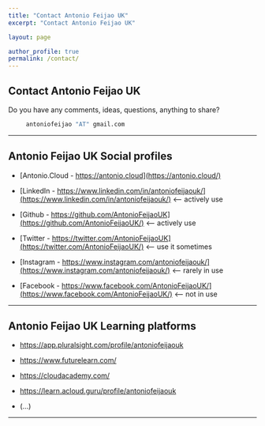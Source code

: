 ```yaml
---
title: "Contact Antonio Feijao UK"
excerpt: "Contact Antonio Feijao UK"

layout: page

author_profile: true
permalink: /contact/
---
```


## Contact Antonio Feijao UK

Do you have any comments, ideas, questions, anything to share? 

```python
     antoniofeijao "AT" gmail.com
```

---

## Antonio Feijao UK Social profiles

* [Antonio.Cloud - https://antonio.cloud](https://antonio.cloud/)

* [LinkedIn - https://www.linkedin.com/in/antoniofeijaouk/](https://www.linkedin.com/in/antoniofeijaouk/) <-- actively use
  
* [Github - https://github.com/AntonioFeijaoUK](https://github.com/AntonioFeijaoUK/) <-- actively use

* [Twitter - https://twitter.com/AntonioFeijaoUK](https://twitter.com/AntonioFeijaoUK/) <-- use it sometimes

* [Instagram - https://www.instagram.com/antoniofeijaouk/](https://www.instagram.com/antoniofeijaouk/) <-- rarely in use
 
* [Facebook - https://www.facebook.com/AntonioFeijaoUK/](https://www.facebook.com/AntonioFeijaoUK/) <-- not in use

---

## Antonio Feijao UK Learning platforms

* https://app.pluralsight.com/profile/antoniofeijaouk

* https://www.futurelearn.com/

* https://cloudacademy.com/

* https://learn.acloud.guru/profile/antoniofeijaouk

* (...)

---

